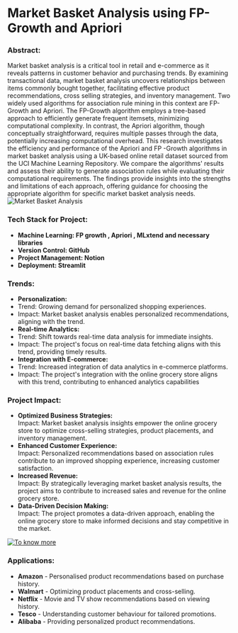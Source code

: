 # Market Basket Analysis using FP-Growth and Apriori

### Abstract:
 Market basket analysis is a critical tool in retail and e-commerce as it reveals patterns in customer behavior and purchasing trends. By examining transactional data, market basket analysis uncovers
 relationships between items commonly bought together, facilitating effective product recommendations, cross selling strategies, and inventory management. Two widely used algorithms for association rule mining in
 this context are FP-Growth and Apriori. The FP-Growth algorithm employs a tree-based approach to efficiently generate frequent itemsets, minimizing computational complexity. In contrast, the Apriori algorithm,
 though conceptually straightforward, requires multiple passes through the data, potentially increasing computational overhead. This research investigates the efficiency and performance of the Apriori and FP
 -Growth algorithms in market basket analysis using a UK-based online retail dataset sourced from the UCI Machine Learning Repository. We compare the algorithms' results and assess their ability to generate
 association rules while evaluating their computational requirements. The findings provide insights into the strengths and limitations of each approach, offering guidance for choosing the appropriate algorithm
 for specific market basket analysis needs.  
![Market Basket Analysis](https://3.bp.blogspot.com/-i_KRZLp_mc4/VhVaP68aeuI/AAAAAAAAAVc/JyJEBUykrjM/s1600/cover%2Bphoto%2B-%2Bexample.jpg)
### **Tech Stack for Project:**
- **Machine Learning: FP growth , Apriori , MLxtend and necessary libraries**
- **Version Control: GitHub**
- **Project Management: Notion**
- **Deployment: Streamlit**

### Trends:
 - **Personalization:**
 - Trend: Growing demand for personalized shopping experiences.
 - Impact: Market basket analysis enables personalized recommendations, aligning with the trend.
 - **Real-time Analytics:**
 - Trend: Shift towards real-time data analysis for immediate insights.
 - Impact: The project's focus on real-time data fetching aligns with this trend, providing timely results.
 - **Integration with E-commerce:**
 - Trend: Increased integration of data analytics in e-commerce platforms.
 - Impact: The project's integration with the online grocery store aligns with this trend, contributing to enhanced analytics capabilities

### Project Impact:
- **Optimized Business Strategies:**  
Impact: Market basket analysis insights empower the online grocery store to optimize cross-selling strategies, product placements, and inventory management.
- **Enhanced Customer Experience:**  
Impact: Personalized recommendations based on association rules contribute to an improved shopping experience, increasing customer satisfaction.  
- **Increased Revenue:**  
Impact: By strategically leveraging market basket analysis results, the project aims to contribute to increased sales and revenue for the online grocery store.  
- **Data-Driven Decision Making:**  
Impact: The project promotes a data-driven approach, enabling the online grocery store to make informed decisions and stay competitive in the market.

[![To know more](https://img.shields.io/badge/To_know_more-blue?style=for-the-badge)](https://www.javatpoint.com/market-basket-analysis-in-data-mining#:~:text=Examples%20of%20Market%20Basket%20Analysis&text=Retail%3A%20The%20most%20well%2Dknown,case%20study%20is%20Amazon.com)

###  **Applications:**
- **Amazon** - Personalised product recommendations based on purchase history.
- **Walmart** - Optimizing product placements and cross-selling.
- **Netflix** - Movie and TV show recommendations based on viewing history.
- **Tesco** - Understanding customer behaviour for tailored promotions.
- **Alibaba** - Providing personalized product recommendations.
